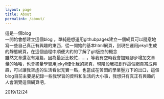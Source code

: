 ```yaml
---
layout: page
title: About
permalink: /about/
---
```



這是一個blog    
一開始會想建立這個blog ，單純是想運用githubpages建立一個網頁可以隨意地寫一些自己真正有興趣的東西，從一開始的基本html網頁，到現在運用jekyll生成的靜態網頁，在這個過程中順便大約的了解了git版控的概念    
雖然文章還沒有幾篇，因為最近比較忙.......，等我有空時我會加緊腳步增加文章量的哈哈，也會盡量學習用jekyll優化我的網頁，現階段我把創作這個網頁當成興趣，可以讓我空虛的生活看似充實一點，也當成在苦悶的學業壓力下的出口，這個blog目前主要是紀錄一些我學習的資料和生活的大小事，我想只有真正有興趣的人會瀏覽這個網頁吧。

2019/12/24
